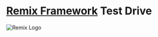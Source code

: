 # [Remix Framework](https://remix.run/) Test Drive

![Remix Logo](https://external-content.duckduckgo.com/iu/?u=https%3A%2F%2Fres.cloudinary.com%2Fpracticaldev%2Fimage%2Ffetch%2Fs--LsLjAe3Z--%2Fc_imagga_scale%2Cf_auto%2Cfl_progressive%2Ch_420%2Cq_auto%2Cw_1000%2Fhttps%3A%2F%2Fdev-to-uploads.s3.amazonaws.com%2Fi%2F6bkwrfbwxkb3cq1oo7r4.jpg&f=1&nofb=1&ipt=af60bdec0b53011fc52ef713e7ae36715d7ea060002f9b607ab71dd1cd29757e&ipo=images)
